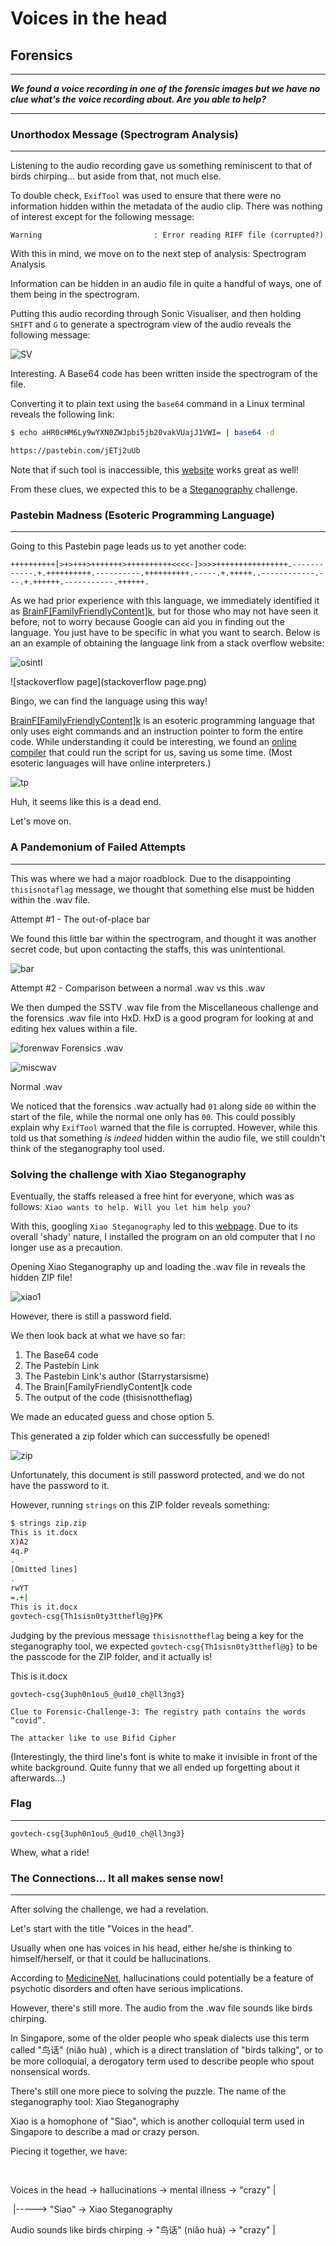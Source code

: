 # Voices in the head 

## Forensics 

_____

***We found a voice recording in one of the forensic images but we have no clue what's the voice recording about. Are you able to help?***

____

### Unorthodox Message (Spectrogram Analysis)

_________

Listening to the audio recording gave us something reminiscent to that of birds chirping... but aside from that, not much else.

To double check, `ExifTool` was used to ensure that there were no information hidden within the metadata of the audio clip. There was nothing of interest except for the following message:

`Warning                         : Error reading RIFF file (corrupted?)`

With this in mind, we move on to the next step of analysis: Spectrogram Analysis

Information can be hidden in an audio file in quite a handful of ways, one of them being in the spectrogram. 

Putting this audio recording through Sonic Visualiser, and then holding `SHIFT` and `G` to generate a spectrogram view of the audio reveals the following message:

![SV](SV.png)



Interesting. A Base64 code has been written inside the spectrogram of the file. 

Converting it to plain text using the `base64` command in a Linux terminal reveals the following link:

```bash
$ echo aHR0cHM6Ly9wYXN0ZWJpbi5jb20vakVUajJ1VWI= | base64 -d

https://pastebin.com/jETj2uUb
```

Note that if such tool is inaccessible, this [website](https://www.base64decode.org/) works great as well!



From these clues, we expected this to be a [Steganography](https://en.wikipedia.org/wiki/Steganography) challenge.



### Pastebin Madness (Esoteric Programming Language)

_______

Going to this Pastebin page leads us to yet another code:

```
++++++++++[>+>+++>+++++++>++++++++++<<<<-]>>>>++++++++++++++++.------------.+.++++++++++.----------.++++++++++.-----.+.+++++..------------.---.+.++++++.-----------.++++++.
```

As we had prior experience with this language, we immediately identified it as [BrainF[FamilyFriendlyContent]k](https://en.wikipedia.org/wiki/Brainfuck), but for those who may not have seen it before, not to worry because Google can aid you in finding out the language. You just have to be specific in what you want to search. Below is an an example of obtaining the language link from a stack overflow website:

![osintl](osintl.png)

![stackoverflow page](stackoverflow page.png)



Bingo, we can find the language using this way!

[BrainF[FamilyFriendlyContent]k](https://en.wikipedia.org/wiki/Brainfuck) is an esoteric programming language that only uses eight commands and an instruction pointer to form the entire code. While understanding it could be interesting, we found an [online compiler](https://www.tutorialspoint.com/execute_brainfk_online.php) that could run the script for us, saving us some time. (Most esoteric languages will have online interpreters.)

![tp](tp.png)

Huh, it seems like this is a dead end. 

Let's move on.



### A Pandemonium of Failed Attempts

_______

This was where we had a major roadblock. Due to the disappointing `thisisnotaflag` message, we thought that something else must be hidden within the .wav file.



Attempt #1 - The out-of-place bar

We found this little bar within the spectrogram, and thought it was another secret code, but upon contacting the staffs, this was unintentional.

![bar](bar.png)



Attempt #2 - Comparison between a normal .wav vs this .wav

We then dumped the SSTV .wav file from the Miscellaneous challenge and the forensics .wav file into HxD. HxD is a good program for looking at and editing hex values within a file.



![forenwav](forenwav.png) Forensics .wav



![miscwav](miscwav.png)

Normal .wav



We noticed that the forensics .wav actually had `01` along side `00` within the start of the file, while the normal one only has `00`. This could possibly explain why `ExifTool` warned that the file is corrupted. However, while this told us that something *is indeed* hidden within the audio file, we still couldn't think of the steganography tool used.



### Solving the challenge with Xiao Steganography

Eventually, the staffs released a free hint for everyone, which was as follows: `Xiao wants to help. Will you let him help you?`



With this, googling `Xiao Steganography` led to this [webpage](https://xiao-steganography.en.softonic.com/). Due to its overall 'shady' nature, I installed the program on an old computer that I no longer use as a precaution.

Opening Xiao Steganography up and loading the .wav file in reveals the hidden ZIP file!

![xiao1](xiao1.png)

However, there is still a password field.

We then look back at what we have so far:

1. The Base64 code
2. The Pastebin Link
3. The Pastebin Link's author (Starrystarsisme)
4. The Brain[FamilyFriendlyContent]k code
5. The output of the code (thisisnottheflag)



We made an educated guess and chose option 5.

This generated a zip folder which can successfully be opened!

![zip](zip.png)

Unfortunately, this document is still password protected, and we do not have the password to it. 

However, running `strings` on this ZIP folder reveals something: 

```bash
$ strings zip.zip
This is it.docx
X)A2
4q.P
.
[Omitted lines]
.
rwYT
=.+|
This is it.docx
govtech-csg{Th1sisn0ty3tthefl@g}PK
```

Judging by the previous message `thisisnottheflag` being a key for the steganography tool, we expected `govtech-csg{Th1sisn0ty3tthefl@g}` to be the passcode for the ZIP folder, and it actually is!



This is it.docx

```
govtech-csg{3uph0n1ou5_@ud10_ch@ll3ng3}

Clue to Forensic-Challenge-3: The registry path contains the words “covid”.

The attacker like to use Bifid Cipher

```

(Interestingly, the third line's font is white to make it invisible in front of the white background. Quite funny that we all ended up forgetting about it afterwards...)



### Flag

______

```
govtech-csg{3uph0n1ou5_@ud10_ch@ll3ng3}
```



Whew, what a ride!



### The Connections... It all makes sense now!

______

After solving the challenge, we had a revelation.

Let's start with the title "Voices in the head". 

Usually when one has voices in his head, either he/she is thinking to himself/herself, or that it could be hallucinations.

According to [MedicineNet](https://www.medicinenet.com/hallucinations/symptoms.htm), hallucinations could potentially be a feature of psychotic disorders and often have serious implications.

However, there's still more. The audio from the .wav file sounds like birds chirping.

In Singapore, some of the older people who speak dialects use this term called "鸟话" (niǎo huà) , which is a direct translation of "birds talking", or to be more colloquial, a derogatory term used to describe people who spout nonsensical words. 

There's still one more piece to solving the puzzle. The name of the steganography tool: Xiao Steganography

Xiao is a homophone of "Siao", which is another colloquial term used in Singapore to describe a mad or crazy person.

Piecing it together, we have:

​																					

Voices in the head -> hallucinations -> mental illness -> "crazy"  |

​																												 |-----> "Siao" -> Xiao Steganography

Audio sounds like birds chirping -> "鸟话" (niǎo huà) -> "crazy"   |

